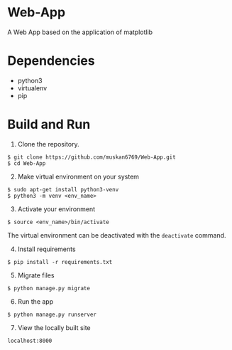 # Web-App
A Web App based on the application of matplotlib

# Dependencies
  
  * python3
  * virtualenv
  * pip
  
 # Build and Run
 
 1. Clone the repository.

```shell
$ git clone https://github.com/muskan6769/Web-App.git
$ cd Web-App
```
2. Make virtual environment on your system

```shell
$ sudo apt-get install python3-venv
$ python3 -m venv <env_name>
```
3. Activate your environment
```shell
$ source <env_name>/bin/activate
```
The virtual environment can be deactivated with the `deactivate` command.

4. Install requirements
```shell
$ pip install -r requirements.txt
```
5. Migrate files

```shell
$ python manage.py migrate
```
6. Run the app
```shell
$ python manage.py runserver
```
7. View the locally built site
```shell
localhost:8000
```

